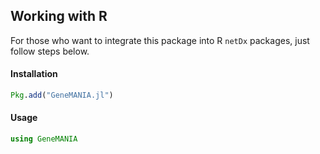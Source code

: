 ## Working with R

For those who want to integrate this package into R `netDx` packages, just follow steps below.

#### Installation

```julia
Pkg.add("GeneMANIA.jl")
```

#### Usage 

```julia
using GeneMANIA
```




